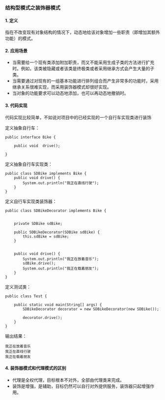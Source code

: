 ### 结构型模式之装饰器模式

#### 1. 定义

指在不改变现有对象结构的情况下，动态地给该对象增加一些职责（即增加其额外功能）的模式。

#### 2. 应用场景

- 当需要给一个现有类添加附加职责，而又不能采用生成子类的方法进行扩充时。例如，该类被隐藏或者该类是终极类或者采用继承方式会产生大量的子类。
- 当需要通过对现有的一组基本功能进行排列组合而产生非常多的功能时，采用继承关系很难实现，而采用装饰器模式却很好实现。
- 当对象的功能要求可以动态地添加，也可以再动态地撤销时。

#### 3. 代码实现

代码实现比较简单，不如说对项目中的已经实现的一个自行车实现类进行装饰

定义抽象自行车：

```
public interface Bike {

    public void  drive();

}
```

定义抽象自行车实现类：

```
public class SDBike implements Bike {
    public void drive() {
        System.out.println("我正在直线行驶");
    }
}
```

定义自行车实现类装饰器：

```
public class SDBikeDecorator implements Bike {


    private SDBike sdBike;

    public SDBikeDecorator(SDBike sdBike) {
        this.sdBike = sdBike;
    }


    public void drive() {
        System.out.println("我正在放着音乐");
        sdBike.drive();
        System.out.println("我正在载着朋友");
    }
}
```

定义测试类：

```
public class Test {

    public static void main(String[] args) {
        SDBikeDecorator decorator = new SDBikeDecorator(new SDBike());

        decorator.drive();
    }
}
```

输出结果：

```
我正在放着音乐
我正在直线行驶
我正在载着朋友
```



#### 4. 装饰器模式和代理模式的区别

- 代理是全权代理，目标根本不对外，全部由代理类来完成。
- 装饰是增强，是辅助，目标仍然可以自行对外提供服务，装饰器只起增强作用。



